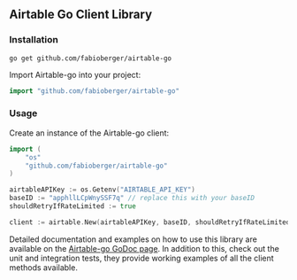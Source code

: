 Airtable Go Client Library
-------------------------------

### Installation

```
go get github.com/fabioberger/airtable-go
```
Import Airtable-go into your project:

```go
import "github.com/fabioberger/airtable-go"
```

### Usage

Create an instance of the Airtable-go client:

```go
import (
	"os"
	"github.com/fabioberger/airtable-go"
)

airtableAPIKey := os.Getenv("AIRTABLE_API_KEY")
baseID := "apphllLCpWnySSF7q" // replace this with your baseID
shouldRetryIfRateLimited := true

client := airtable.New(airtableAPIKey, baseID, shouldRetryIfRateLimited)
```

Detailed documentation and examples on how to use this library are available on the <a href="">Airtable-go GoDoc page</a>. In addition to this, check out the unit and integration tests, they provide working examples of all the client methods available.
